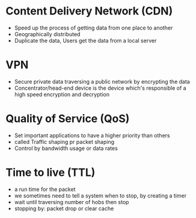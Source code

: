 # Content Delivery Network (CDN)
- Speed up the process of getting data from one place to another
- Geographically distributed
- Duplicate the data, Users get the data from a local server
# VPN
- Secure private data traversing a public network by encrypting the data
- Concentrator/head-end device is the device which's responsible of a high speed encryption and decryption
# Quality of Service (QoS)
- Set important applications to have a higher priority than others
- called Traffic shaping pr packet shaping
- Control by bandwidth usage or data rates
# Time to live (TTL)
- a run time for the packet
- we sometimes need to tell a system when to stop, by creating a timer
- wait until traversing number of hobs then stop
- stopping by: packet drop or clear cache